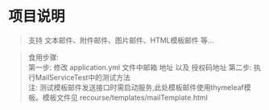 # 项目说明

> 支持 文本邮件、附件邮件、图片邮件、HTML模板邮件 等...

> 食用步骤:  
> 第一步: 修改 application.yml 文件中邮箱 地址 以及 授权码地址
> 第二步: 执行MailServiceTest中的测试方法  
> 注: 测试模板邮件发送接口时需启动服务,此处模板邮件使用thymeleaf模板。模板文件见 recourse/templates/mailTemplate.html


